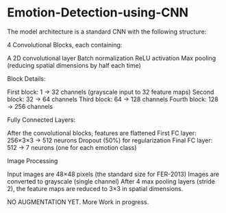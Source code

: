 # Emotion-Detection-using-CNN


The model architecture is a standard CNN with the following structure:

4 Convolutional Blocks, each containing:

A 2D convolutional layer
Batch normalization
ReLU activation
Max pooling (reducing spatial dimensions by half each time)


Block Details:

First block: 1 → 32 channels (grayscale input to 32 feature maps)
Second block: 32 → 64 channels
Third block: 64 → 128 channels
Fourth block: 128 → 256 channels


Fully Connected Layers:

After the convolutional blocks, features are flattened
First FC layer: 256×3×3 → 512 neurons
Dropout (50%) for regularization
Final FC layer: 512 → 7 neurons (one for each emotion class)



Image Processing

Input images are 48×48 pixels (the standard size for FER-2013)
Images are converted to grayscale (single channel)
After 4 max pooling layers (stride 2), the feature maps are reduced to 3×3 in spatial dimensions.

NO AUGMENTATION YET. More Work in progress.
